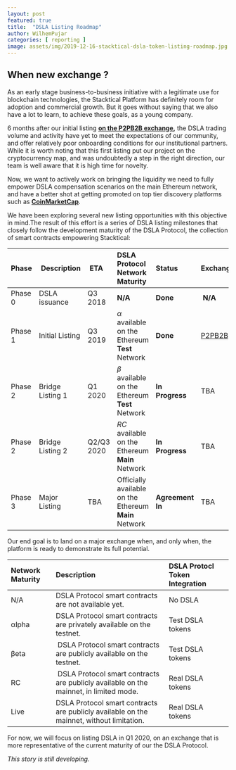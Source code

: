 ```yaml
---
layout: post
featured: true
title:  "DSLA Listing Roadmap"
author: WilhemPujar
categories: [ reporting ]
image: assets/img/2019-12-16-stacktical-dsla-token-listing-roadmap.jpg
---
```


## When new exchange ?

As an early stage business-to-business initiative with a legitimate use for blockchain technologies, the Stacktical Platform has definitely room for adoption and commercial growth. But it goes without saying that we also have a lot to learn, to achieve these goals, as a young company.

6 months after our initial listing **[on the P2PB2B exchange](https://p2pb2b.io/trade/DSLA_ETH),** the DSLA trading volume and activity have yet to meet the expectations of our community, and offer relatively poor onboarding conditions for our institutional partners. While it is worth noting that this first listing put our project on the cryptocurrency map, and was undoubtedly a step in the right direction, our team is well aware that it is high time for novelty.

Now, we want to actively work on bringing the liquidity we need to fully empower DSLA compensation scenarios on the main Ethereum network, and have a better shot at getting promoted on top tier discovery platforms such as **[CoinMarketCap](https://coinmarketcap.com/)**.

We have been exploring several new listing opportunities with this objective in mind.The result of this effort is a series of DSLA listing milestones that closely follow the development maturity of the DSLA Protocol, the collection of smart contracts empowering Stacktical:


| Phase        | Description           | ETA           | DSLA Protocol Network Maturity | Status           | Exchange 
| :------------- | :-------------| :-------------| :-------------| :-------------| :-------------|
| Phase 0 | DSLA issuance | Q3 2018 | **N/A** | **Done** | **N/A**
| Phase 1 | Initial Listing | Q3 2019 | *α* available on the Ethereum **Test** Network | **Done** | [P2PB2B](https://p2pb2b.io/trade/DSLA_ETH)
| Phase 2 | Bridge Listing 1 | Q1 2020 | *β* available on the Ethereum **Test** Network  | **In Progress** | TBA
| Phase 2 | Bridge Listing 2 | Q2/Q3 2020 | *RC* available on the Ethereum **Main** Network  | **In Progress** | TBA
| Phase 3 | Major Listing | TBA | Officially available on the Ethereum **Main** Network | **Agreement In** | TBA

Our end goal is to land on a major exchange when, and only when, the platform is ready to demonstrate its full potential.

| Network Maturity | Description           | DSLA Protocl Token Integration           |
| :-------------| :-------------| :-------------|
| N/A | DSLA Protocol smart contracts are not available yet. | No DSLA
| αlpha | DSLA Protocol smart contracts are privately available on the testnet. | Test DSLA tokens
| βeta | DSLA Protocol smart contracts are publicly available on the testnet. | Test DSLA tokens
| RC | DSLA Protocol smart contracts are publicly available on the mainnet, in limited mode. | Real DSLA tokens
| Live | DSLA Protocol smart contracts are publicly available on the mainnet, without limitation. | Real DSLA tokens 

For now, we will focus on listing DSLA in Q1 2020, on an exchange that is more representative of the current maturity of our the DSLA Protocol.

*This story is still developing.*
